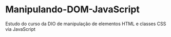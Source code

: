 # Manipulando-DOM-JavaScript
Estudo do curso da DIO de manipulação de elementos HTML e classes CSS via JavaScript   
